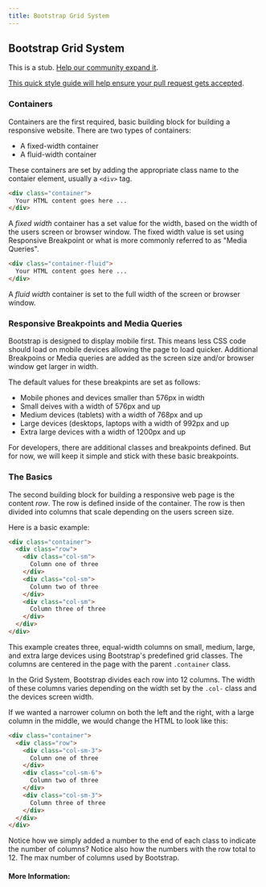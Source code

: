 ```yaml
---
title: Bootstrap Grid System
---
```

## Bootstrap Grid System

This is a stub. <a href='https://github.com/freecodecamp/guides/tree/master/src/pages/bootstrap/bootstrap-grid-system/index.md' target='_blank' rel='nofollow'>Help our community expand it</a>.

<a href='https://github.com/freecodecamp/guides/blob/master/README.md' target='_blank' rel='nofollow'>This quick style guide will help ensure your pull request gets accepted</a>.

<!-- The article goes here, in GitHub-flavored Markdown. Feel free to add YouTube videos, images, and CodePen/JSBin embeds  -->
### Containers

Containers are the first required, basic building block for building a responsive website. There are two types of containers:
* A fixed-width container
* A fluid-width container

These containers are set by adding the appropriate class name to the contaier element, usually a `<div>` tag.

```html
<div class="container">
  Your HTML content goes here ...
</div>
```

A *fixed width* container has a set value for the width, based on the width of the users screen or browser window. The fixed width value is set using Responsive Breakpoint or what is more commonly referred to as "Media Queries".

```html
<div class="container-fluid">
  Your HTML content goes here ...
</div>
```

A *fluid width* container is set to the full width of the screen or browser window.

### Responsive Breakpoints and Media Queries

Bootstrap is designed to display mobile first. This means less CSS code should load on mobile devices allowing the page to load quicker. Additional Breakpoins or Media queries are added as the screen size and/or browser window get larger in width.

The default values for these breakpints are set as follows:

* Mobile phones and devices smaller than 576px in width
* Small deives with a width of 576px and up
* Medium devices (tablets) with a width of 768px and up
* Large devices (desktops, laptops with a width of 992px and up
* Extra large devices with a width of 1200px and up

For developers, there are additional classes and breakpoints defined. But for now, we will keep it simple and stick with these basic breakpoints.

### The Basics

The second building block for building a responsive web page is the content *row*. The row is defined inside of the container. The row is then divided into columns that scale depending on the users screen size.

Here is a basic example:

```html
<div class="container">
  <div class="row">
    <div class="col-sm">
      Column one of three
    </div>
    <div class="col-sm">
      Column two of three
    </div>
    <div class="col-sm">
      Column three of three
    </div>
  </div>
</div>
```

This example creates three, equal-width columns on small, medium, large, and extra large devices using Bootstrap's predefined grid classes. The columns are centered in the page with the parent `.container` class.

In the Grid System, Bootstrap divides each row into 12 columns. The width of these columns varies depending on the width set by the `.col-` class and the devices screen width.

If we wanted a narrower column on both the left and the right, with a large column in the middle, we would change the HTML to look like this:

```html
<div class="container">
  <div class="row">
    <div class="col-sm-3">
      Column one of three
    </div>
    <div class="col-sm-6">
      Column two of three
    </div>
    <div class="col-sm-3">
      Column three of three
    </div>
  </div>
</div>
```

Notice how we simply added a number to the end of each class to indicate the number of columns? Notice also how the numbers with the row total to 12. The max number of columns used by Bootstrap.

#### More Information:
<!-- Please add any articles you think might be helpful to read before writing the article -->


